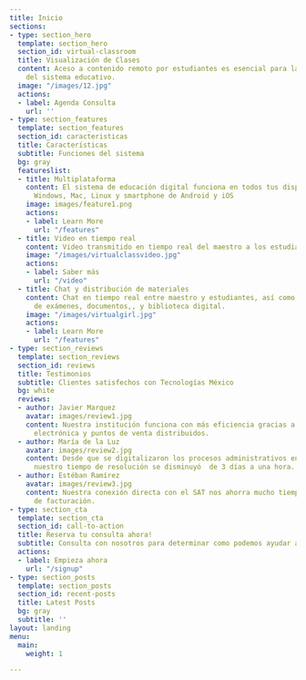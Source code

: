 ```yaml
---
title: Inicio
sections:
- type: section_hero
  template: section_hero
  section_id: virtual-classroom
  title: Visualización de Clases
  content: Aceso a contenido remoto por estudiantes es esencial para la continuidad
    del sistema educativo.
  image: "/images/12.jpg"
  actions:
  - label: Agenda Consulta
    url: ''
- type: section_features
  template: section_features
  section_id: caracteristicas
  title: Características
  subtitle: Funciones del sistema
  bg: gray
  featureslist:
  - title: Multiplataforma
    content: El sistema de educación digital funciona en todos tus dispositivos, de
      Windows, Mac, Linux y smartphone de Android y iOS
    image: images/feature1.png
    actions:
    - label: Learn More
      url: "/features"
  - title: Video en tiempo real
    content: Video transmitido en tiempo real del maestro a los estudiantes.
    image: "/images/virtualclassvideo.jpg"
    actions:
    - label: Saber más
      url: "/video"
  - title: Chat y distribución de materiales
    content: Chat en tiempo real entre maestro y estudiantes, así como distribución
      de exámenes, documentos,, y biblioteca digital.
    image: "/images/virtualgirl.jpg"
    actions:
    - label: Learn More
      url: "/features"
- type: section_reviews
  template: section_reviews
  section_id: reviews
  title: Testimonios
  subtitle: Clientes satisfechos con Tecnologías México
  bg: white
  reviews:
  - author: Javier Marquez
    avatar: images/review1.jpg
    content: Nuestra institución funciona con más eficiencia gracias a facturación
      electrónica y puntos de venta distribuidos.
  - author: María de la Luz
    avatar: images/review2.jpg
    content: Desde que se digitalizaron los procesos administrativos en nuestra escuela,
      nuestro tiempo de resolución se disminuyó  de 3 días a una hora.
  - author: Estéban Ramírez
    avatar: images/review3.jpg
    content: Nuestra conexión directa con el SAT nos ahorra mucho tiempo a la hora
      de facturación.
- type: section_cta
  template: section_cta
  section_id: call-to-action
  title: Reserva tu consulta ahora!
  subtitle: Consulta con nosotros para determinar como podemos ayudar a tu institución.
  actions:
  - label: Empieza ahora
    url: "/signup"
- type: section_posts
  template: section_posts
  section_id: recent-posts
  title: Latest Posts
  bg: gray
  subtitle: ''
layout: landing
menu:
  main:
    weight: 1

---
```

